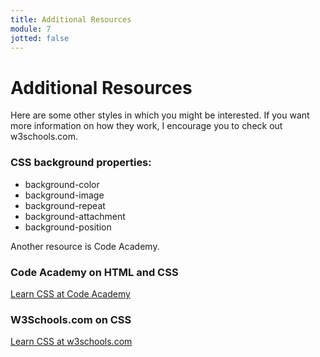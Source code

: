 ```yaml
---
title: Additional Resources
module: 7
jotted: false
---
```


# Additional Resources

Here are some other styles in which you might be interested. If you want more information on how they work, I encourage you to check out w3schools.com.

### CSS background properties:

* background-color
* background-image
* background-repeat
* background-attachment
* background-position

Another resource is Code Academy. 

### Code Academy on HTML and CSS

<a href="https://www.codecademy.com/learn/learn-css" target="_blank">Learn CSS at Code Academy</a>

### W3Schools.com on CSS

<a href="https://www.w3schools.com/w3css/" target="_blank">Learn CSS at w3schools.com</a>